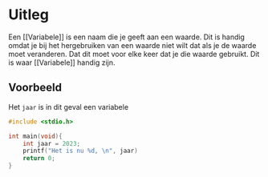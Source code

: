 # Uitleg
Een [[Variabele]]  is een naam die je geeft aan een waarde. Dit is handig omdat je bij het hergebruiken van een waarde niet wilt dat als je de waarde moet veranderen. Dat dit moet voor elke keer dat je die waarde gebruikt. Dit is waar [[Variabele]] handig zijn.

## Voorbeeld

Het `jaar` is in dit geval een variabele
```c
#include <stdio.h>

int main(void){
	int jaar = 2023;
	printf("Het is nu %d, \n", jaar)
	return 0;
}
```